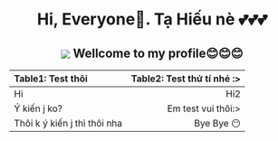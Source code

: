<h1 align="center"> Hi, Everyone🐾. <a src="https://www.facebook.com/TaHieu2709/">Tạ Hiếu nè<a/> 💕💕💕 </h1>

<h2 align="center"> <img src="https://user-images.githubusercontent.com/71754731/130457643-6de59841-7ad6-463c-b62c-fbcb1b87aa6f.png" align="center"> Wellcome to my profile😊😊😊 </h2>

| Table1: Test thôi | Table2: Test thử tí nhé :> |
| :---   |    ---:|
| Hi | Hi2 |
| Ý kiến j ko? | Em test vui thôi:> |
| Thôi k ý kiến j thì thôi nha | Bye Bye 😶 |
